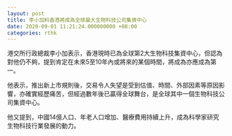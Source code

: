 ```yaml
---
layout: post
title: 李小加料香港將成為全球最大生物科技公司集資中心
date: 2020-09-01 11:21:24.000000000 +08:00
categories: rthk
---
```


港交所行政總裁李小加表示，香港現時已為全球第2大生物科技集資中心，但認為對他仍不夠，提到肯定在未來5至10年內或將來的某個時間，將成為亦應成為第一。

他表示，推出新上市規則後，交易令人失望是受到估值、時間、外部因素等原因影響，亦確實經歷痛苦，但經過數年後已贏得全球舞台，是全球其中一個生物科技公司集資中心。

他又提到，中國14億人口、年老人口增加、醫療費用持續上升，成為科學家研究生物科技行業發展的動力。
